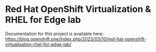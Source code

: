 # Red Hat OpenShift Virtualization & RHEL for Edge lab

Documentation for this project is available here: https://blog.openshift.one/index.php/2023/03/10/red-hat-openshift-virtualisation-rhel-for-edge-lab/

